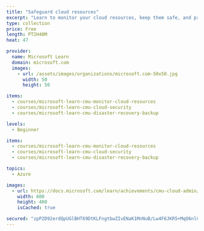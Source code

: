 ```yaml
---
title: "Safeguard cloud resources"
excerpt: "Learn to monitor your cloud resources, keep them safe, and protect or recover them in the case of a disaster.\nIn this learning path, you will:\n\nLearn why and how to monitor cloud services\nDescribe what KPIs are and how they differ from metrics\nBe familiar with different types of security\nBe familiar with some of the main threats to cloud security\nUnderstand the meaning of “fault tolerance”\nUnderstand the role that backup services play in disaster response and recovery\n\nIn Partnership with Dr. Majd Sakr and Carnegie Mellon University."
type: collection
price: Free
length: PT2H40M
heat: 47

provider:
  name: Microsoft Learn
  domain: microsoft.com
  images:
    - url: /assets/images/organizations/microsoft.com-50x50.jpg
      width: 50
      height: 50

items:
  - courses/microsoft-learn-cmu-monitor-cloud-resources
  - courses/microsoft-learn-cmu-cloud-security
  - courses/microsoft-learn-cmu-disaster-recovery-backup

levels:
  - Beginner

items:
  - courses/microsoft-learn-cmu-monitor-cloud-resources
  - courses/microsoft-learn-cmu-cloud-security
  - courses/microsoft-learn-cmu-disaster-recovery-backup

topics:
  - Azure

images:
  - url: https://docs.microsoft.com/learn/achievements/cmu-cloud-admin/cmu-monitor-cloud-resources-social.png
    width: 800
    height: 400
    isCached: true

secured: "zpP2D92erdQpUGlBHT69DtKLFngtbwZIvENaK1MnNuB/Lw4F6JKR5+MqO6nlCv56h4NAOAbS5zc0Zj2qfM5k+Smo9HuWQaUNpTeUSso1pWcMgMvwP0a1BDgWJam8YEjHIAsIzUUWhb2HGVVZjgM+tnYkm8Q/iPuPY+CbZ/keg6vB30ghgsQpO/dnV0L62D5FWX28EOMsoqpd+/zDArSRlzjY3JNguJTNcmGpT/Ag7RftCYv1P6FKHqT1pR7Oz0qBqNfB4oDnWVRq6g9sq61N+zLV59ODjRkUj4aPayYwiBvHHv/sUzaVBe6iTWxZf1iTNILEnmKJZCilJBAWuvsgzQ==;ut9fi18qFRqGSxF/DQX1Nw=="
---
```


